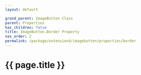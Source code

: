 ```yaml
---
layout: default

grand_parent: ImageButton Class
parent: Properties
has_children: false
title: ImageButton.Border Property
nav_order: 2
permalink: /package/extension4/imagebutton/properties/border
---
```

# {{ page.title }}